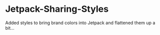 Jetpack-Sharing-Styles
======================

Added styles to bring brand colors into Jetpack and flattened them up a bit...
